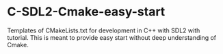 # C-SDL2-Cmake-easy-start
Templates of CMakeLists.txt for development in C++ with SDL2 with tutorial. This is meant to provide easy start without deep understanding of Cmake.
